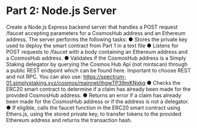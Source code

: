 # Part 2: Node.js Server

Create a Node.js Express backend server that handles a POST request /faucet accepting
parameters for a CosmosHub address and an Ethereum address. The server performs the following
tasks:
● Stores the private key used to deploy the smart contract from Part 1 in a text file
● Listens for POST requests to /faucet with a body containing an Ethereum address and a
CosmosHub address.
● Validates if the CosmosHub address is a Simply Staking delegator by querying the Cosmos Hub
Api (not mintscan) through a public REST endpoint which can be found here. Important to
choose REST and not RPC.
You can also use:
https://spectrum-01.simplystaking.xyz/cosmos/mainnet/lhgwTP39mKNxkg
● Checks the ERC20 smart contract to determine if a claim has already been made for the
provided CosmosHub address.
● Returns an error if a claim has already been made for the CosmosHub address or if the address
is not a delegator.
● If eligible, calls the faucet function in the ERC20 smart contract using Ethers.js, using the stored
private key, to transfer tokens to the provided Ethereum address and returns the transaction
hash.
